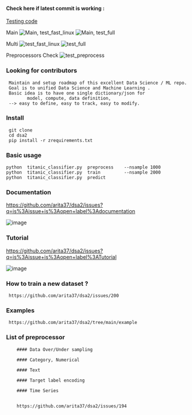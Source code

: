 
#### Check here if latest commit is working :

[Testing code ](https://github.com/arita37/dsa2/blob/main/ztest/run_fast.sh)

Main
![Main, test_fast_linux](https://github.com/arita37/dsa2/workflows/test_fast_linux/badge.svg?branch=main)
![Main, test_full](https://github.com/arita37/dsa2/workflows/test_full/badge.svg?branch=main)


Multi
  ![test_fast_linux](https://github.com/arita37/dsa2/workflows/test_fast_linux/badge.svg?branch=multi)
   ![test_full](https://github.com/arita37/dsa2/workflows/test_full/badge.svg?branch=multi)


Preprocessors Check
![test_preprocess](https://github.com/arita37/dsa2/workflows/test_preprocess/badge.svg?branch=multi)


### Looking for contributors
     Maintain and setup roadmap of this excellent Data Science / ML repo.
     Goal is to unified Data Science and Machine Learning .
     Basic idea is to have one single dictionary/json for
            model, compute, data definition,
     --> easy to define, easy to track, easy to modify.
     

### Install 
     git clone 
     cd dsa2
     pip install -r zrequirements.txt


### Basic usage 
    python  titanic_classifier.py  preprocess    --nsample 1000
    python  titanic_classifier.py  train         --nsample 2000
    python  titanic_classifier.py  predict

### Documentation 
https://github.com/arita37/dsa2/issues?q=is%3Aissue+is%3Aopen+label%3Adocumentation

![image](https://user-images.githubusercontent.com/18707623/109985723-6923c000-7d48-11eb-9008-33eddc464a83.png)



### Tutorial
https://github.com/arita37/dsa2/issues?q=is%3Aissue+is%3Aopen+label%3ATutorial

![image](https://user-images.githubusercontent.com/18707623/109986014-b43dd300-7d48-11eb-8c36-c286b13e80cf.png)





### How to train a new dataset ?

     https://github.com/arita37/dsa2/issues/200


        
### Examples

     https://github.com/arita37/dsa2/tree/main/example



### List of preprocessor

        #### Data Over/Under sampling 

        #### Category, Numerical
        
        #### Text        

        #### Target label encoding

        #### Time Series 


        https://github.com/arita37/dsa2/issues/194




